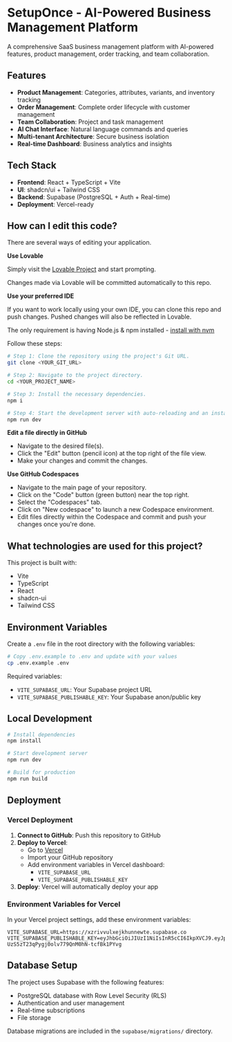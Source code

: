 # SetupOnce - AI-Powered Business Management Platform

A comprehensive SaaS business management platform with AI-powered features, product management, order tracking, and team collaboration.

## Features

- **Product Management**: Categories, attributes, variants, and inventory tracking
- **Order Management**: Complete order lifecycle with customer management
- **Team Collaboration**: Project and task management
- **AI Chat Interface**: Natural language commands and queries
- **Multi-tenant Architecture**: Secure business isolation
- **Real-time Dashboard**: Business analytics and insights

## Tech Stack

- **Frontend**: React + TypeScript + Vite
- **UI**: shadcn/ui + Tailwind CSS
- **Backend**: Supabase (PostgreSQL + Auth + Real-time)
- **Deployment**: Vercel-ready

## How can I edit this code?

There are several ways of editing your application.

**Use Lovable**

Simply visit the [Lovable Project](https://lovable.dev/projects/90b2376b-0a5f-418d-9a61-48c99b81f3bd) and start prompting.

Changes made via Lovable will be committed automatically to this repo.

**Use your preferred IDE**

If you want to work locally using your own IDE, you can clone this repo and push changes. Pushed changes will also be reflected in Lovable.

The only requirement is having Node.js & npm installed - [install with nvm](https://github.com/nvm-sh/nvm#installing-and-updating)

Follow these steps:

```sh
# Step 1: Clone the repository using the project's Git URL.
git clone <YOUR_GIT_URL>

# Step 2: Navigate to the project directory.
cd <YOUR_PROJECT_NAME>

# Step 3: Install the necessary dependencies.
npm i

# Step 4: Start the development server with auto-reloading and an instant preview.
npm run dev
```

**Edit a file directly in GitHub**

- Navigate to the desired file(s).
- Click the "Edit" button (pencil icon) at the top right of the file view.
- Make your changes and commit the changes.

**Use GitHub Codespaces**

- Navigate to the main page of your repository.
- Click on the "Code" button (green button) near the top right.
- Select the "Codespaces" tab.
- Click on "New codespace" to launch a new Codespace environment.
- Edit files directly within the Codespace and commit and push your changes once you're done.

## What technologies are used for this project?

This project is built with:

- Vite
- TypeScript
- React
- shadcn-ui
- Tailwind CSS

## Environment Variables

Create a `.env` file in the root directory with the following variables:

```bash
# Copy .env.example to .env and update with your values
cp .env.example .env
```

Required variables:
- `VITE_SUPABASE_URL`: Your Supabase project URL
- `VITE_SUPABASE_PUBLISHABLE_KEY`: Your Supabase anon/public key

## Local Development

```bash
# Install dependencies
npm install

# Start development server
npm run dev

# Build for production
npm run build
```

## Deployment

### Vercel Deployment

1. **Connect to GitHub**: Push this repository to GitHub
2. **Deploy to Vercel**: 
   - Go to [Vercel](https://vercel.com)
   - Import your GitHub repository
   - Add environment variables in Vercel dashboard:
     - `VITE_SUPABASE_URL`
     - `VITE_SUPABASE_PUBLISHABLE_KEY`
3. **Deploy**: Vercel will automatically deploy your app

### Environment Variables for Vercel

In your Vercel project settings, add these environment variables:

```
VITE_SUPABASE_URL=https://xzrivvulxejkhunnewte.supabase.co
VITE_SUPABASE_PUBLISHABLE_KEY=eyJhbGciOiJIUzI1NiIsInR5cCI6IkpXVCJ9.eyJpc3MiOiJzdXBhYmFzZSIsInJlZiI6Inh6cml2dnVseGVqa2h1bm5ld3RlIiwicm9sZSI6ImFub24iLCJpYXQiOjE3NTM4ODkyMDYsImV4cCI6MjA2OTQ2NTIwNn0.OXIQZ-UzS5zT23qPygj0olv779QnM0hN-tcfBk1PYvg
```

## Database Setup

The project uses Supabase with the following features:
- PostgreSQL database with Row Level Security (RLS)
- Authentication and user management
- Real-time subscriptions
- File storage

Database migrations are included in the `supabase/migrations/` directory.
